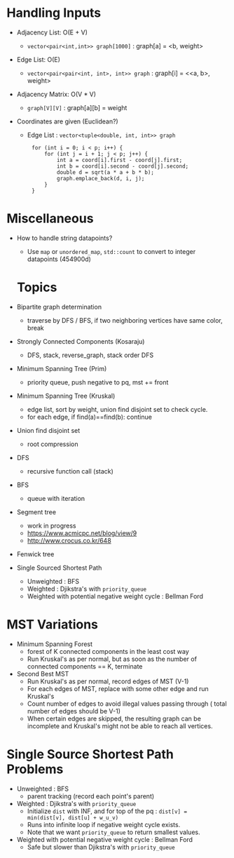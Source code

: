 # Handling Inputs
- Adjacency List: O(E + V)
  - `vector<pair<int,int>> graph[1000]` : graph[a] = <b, weight>

- Edge List: O(E)
  - `vector<pair<pair<int, int>, int>> graph` : graph[i] = <<a, b>, weight>

- Adjacency Matrix: O(V * V)
  - `graph[V][V]` : graph[a][b] = weight

- Coordinates are given (Euclidean?)
  - Edge List : `vector<tuple<double, int, int>> graph`
```
        for (int i = 0; i < p; i++) {
            for (int j = i + 1; j < p; j++) {
                int a = coord[i].first - coord[j].first;
                int b = coord[i].second - coord[j].second;
                double d = sqrt(a * a + b * b);
                graph.emplace_back(d, i, j);
            }
        }
```
# Miscellaneous
- How to handle string datapoints?
  - Use `map` or `unordered_map`, `std::count` to convert to integer datapoints (454900d) 
  
  # Topics
- Bipartite graph determination
  - traverse by DFS / BFS, if two neighboring vertices have same color, break
- Strongly Connected Components (Kosaraju)
  - DFS, stack, reverse_graph, stack order DFS
- Minimum Spanning Tree (Prim)
  - priority queue, push negative to pq, mst += front
- Minimum Spanning Tree (Kruskal) 
  - edge list, sort by weight, union find disjoint set to check cycle. 
  - for each edge, if find(a)==find(b): continue
- Union find disjoint set
  - root compression
- DFS
  - recursive function call (stack)
- BFS
  - queue with iteration
- Segment tree
  - work in progress 
  - https://www.acmicpc.net/blog/view/9
  - http://www.crocus.co.kr/648
 - Fenwick tree
 - Single Sourced Shortest Path
   - Unweighted : BFS 
   - Weighted : Djikstra's with `priority_queue`
   - Weighted with potential negative weight cycle : Bellman Ford


# MST Variations
- Minimum Spanning Forest 
  - forest of K connected components in the least cost way
  - Run Kruskal's as per normal, but as soon as the number of connected components == K, terminate
- Second Best MST
  - Run Kruskal's as per normal, record edges of MST (V-1)
  - For each edges of MST, replace with some other edge and run Kruskal's
  - Count number of edges to avoid illegal values passing through ( total number of edges should be V-1)
  - When certain edges are skipped, the resulting graph can be incomplete and Kruskal's might not be able to reach all vertices.

# Single Source Shortest Path Problems
   - Unweighted : BFS 
      - parent tracking (record each point's parent)
   - Weighted : Djikstra's with `priority_queue`
      - Initialize `dist` with INF, and for top of the pq : `dist[v] = min(dist[v], dist[u] + w_u_v)`
      - Runs into infinite loop if negative weight cycle exists. 
      - Note that we want `priority_queue` to return smallest values. 
   - Weighted with potential negative weight cycle : Bellman Ford
      - Safe but slower than Djikstra's with `priority_queue`	
